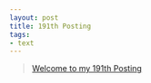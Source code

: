 ```yaml
---
layout: post
title: 191th Posting
tags: 
- text
---
```


> [Welcome to my 191th Posting](https://janghan-kor.tistory.com/893)

